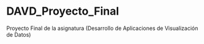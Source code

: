 # DAVD_Proyecto_Final
Proyecto Final de la asignatura (Desarrollo de Aplicaciones de Visualización de Datos)
